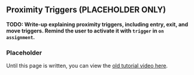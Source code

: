 Proximity Triggers (PLACEHOLDER ONLY)
------------------

**TODO: Write-up explaining proximity triggers, including entry, exit, and move triggers. Remind the user to activate it with `trigger` in `on assignment`.**

### Placeholder

Until this page is written, you can view the [old tutorial video here](https://one.denizenscript.com/denizen/vids/Proximity%20Triggers).
